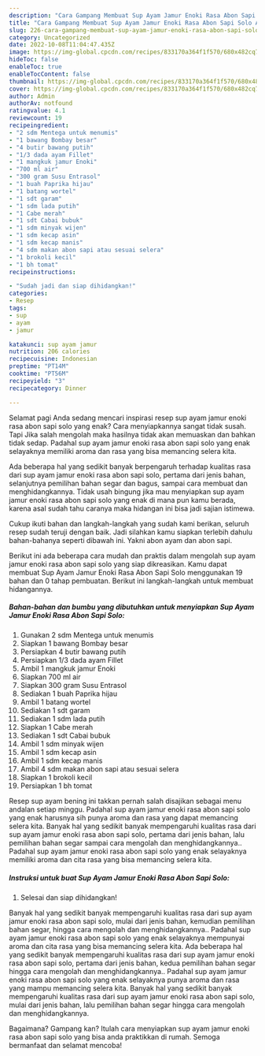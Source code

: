 ```yaml
---
description: "Cara Gampang Membuat Sup Ayam Jamur Enoki Rasa Abon Sapi Solo Anti Gagal"
title: "Cara Gampang Membuat Sup Ayam Jamur Enoki Rasa Abon Sapi Solo Anti Gagal"
slug: 226-cara-gampang-membuat-sup-ayam-jamur-enoki-rasa-abon-sapi-solo-anti-gagal
category: Uncategorized
date: 2022-10-08T11:04:47.435Z
image: https://img-global.cpcdn.com/recipes/833170a364f1f570/680x482cq70/sup-ayam-jamur-enoki-rasa-abon-sapi-solo-foto-resep-utama.jpg
hideToc: false
enableToc: true
enableTocContent: false
thumbnail: https://img-global.cpcdn.com/recipes/833170a364f1f570/680x482cq70/sup-ayam-jamur-enoki-rasa-abon-sapi-solo-foto-resep-utama.jpg
cover: https://img-global.cpcdn.com/recipes/833170a364f1f570/680x482cq70/sup-ayam-jamur-enoki-rasa-abon-sapi-solo-foto-resep-utama.jpg
author: Admin
authorAv: notfound
ratingvalue: 4.1
reviewcount: 19
recipeingredient:
- "2 sdm Mentega untuk menumis"
- "1 bawang Bombay besar"
- "4 butir bawang putih"
- "1/3 dada ayam Fillet"
- "1 mangkuk jamur Enoki"
- "700 ml air"
- "300 gram Susu Entrasol"
- "1 buah Paprika hijau"
- "1 batang wortel"
- "1 sdt garam"
- "1 sdm lada putih"
- "1 Cabe merah"
- "1 sdt Cabai bubuk"
- "1 sdm minyak wijen"
- "1 sdm kecap asin"
- "1 sdm kecap manis"
- "4 sdm makan abon sapi atau sesuai selera"
- "1 brokoli kecil"
- "1 bh tomat"
recipeinstructions:

- "Sudah jadi dan siap dihidangkan!"
categories:
- Resep
tags:
- sup
- ayam
- jamur

katakunci: sup ayam jamur 
nutrition: 206 calories
recipecuisine: Indonesian
preptime: "PT14M"
cooktime: "PT56M"
recipeyield: "3"
recipecategory: Dinner

---
```



Selamat pagi Anda sedang mencari inspirasi resep sup ayam jamur enoki rasa abon sapi solo yang enak? Cara menyiapkannya sangat tidak susah. Tapi Jika salah mengolah maka hasilnya tidak akan memuaskan dan bahkan tidak sedap. Padahal sup ayam jamur enoki rasa abon sapi solo yang enak selayaknya memiliki aroma dan rasa yang bisa memancing selera kita.


Ada beberapa hal yang sedikit banyak berpengaruh terhadap kualitas rasa dari sup ayam jamur enoki rasa abon sapi solo, pertama dari jenis bahan, selanjutnya pemilihan bahan segar dan bagus, sampai cara membuat dan menghidangkannya. Tidak usah bingung jika mau menyiapkan sup ayam jamur enoki rasa abon sapi solo yang enak di mana pun kamu berada, karena asal sudah tahu caranya maka hidangan ini bisa jadi sajian istimewa.

Cukup ikuti bahan dan langkah-langkah yang sudah kami berikan, seluruh resep sudah teruji dengan baik. Jadi silahkan kamu siapkan terlebih dahulu bahan-bahanya seperti dibawah ini. Yakni abon ayam dan abon sapi.


Berikut ini ada beberapa cara mudah dan praktis dalam mengolah sup ayam jamur enoki rasa abon sapi solo yang siap dikreasikan. Kamu dapat membuat Sup Ayam Jamur Enoki Rasa Abon Sapi Solo menggunakan 19 bahan dan 0 tahap pembuatan. Berikut ini langkah-langkah untuk membuat hidangannya.

<!--inarticleads1-->

##### Bahan-bahan dan bumbu yang dibutuhkan untuk menyiapkan Sup Ayam Jamur Enoki Rasa Abon Sapi Solo:

1. Gunakan 2 sdm Mentega untuk menumis
1. Siapkan 1 bawang Bombay besar
1. Persiapkan 4 butir bawang putih
1. Persiapkan 1/3 dada ayam Fillet
1. Ambil 1 mangkuk jamur Enoki
1. Siapkan 700 ml air
1. Siapkan 300 gram Susu Entrasol
1. Sediakan 1 buah Paprika hijau
1. Ambil 1 batang wortel
1. Sediakan 1 sdt garam
1. Sediakan 1 sdm lada putih
1. Siapkan 1 Cabe merah
1. Sediakan 1 sdt Cabai bubuk
1. Ambil 1 sdm minyak wijen
1. Ambil 1 sdm kecap asin
1. Ambil 1 sdm kecap manis
1. Ambil 4 sdm makan abon sapi atau sesuai selera
1. Siapkan 1 brokoli kecil
1. Persiapkan 1 bh tomat


Resep sup ayam bening ini takkan pernah salah disajikan sebagai menu andalan setiap minggu. Padahal sup ayam jamur enoki rasa abon sapi solo yang enak harusnya sih punya aroma dan rasa yang dapat memancing selera kita. Banyak hal yang sedikit banyak mempengaruhi kualitas rasa dari sup ayam jamur enoki rasa abon sapi solo, pertama dari jenis bahan, lalu pemilihan bahan segar sampai cara mengolah dan menghidangkannya.. Padahal sup ayam jamur enoki rasa abon sapi solo yang enak selayaknya memiliki aroma dan cita rasa yang bisa memancing selera kita. 

<!--inarticleads2-->

##### Instruksi untuk buat Sup Ayam Jamur Enoki Rasa Abon Sapi Solo:


1. Selesai dan siap dihidangkan!

Banyak hal yang sedikit banyak mempengaruhi kualitas rasa dari sup ayam jamur enoki rasa abon sapi solo, mulai dari jenis bahan, kemudian pemilihan bahan segar, hingga cara mengolah dan menghidangkannya.. Padahal sup ayam jamur enoki rasa abon sapi solo yang enak selayaknya mempunyai aroma dan cita rasa yang bisa memancing selera kita. Ada beberapa hal yang sedikit banyak mempengaruhi kualitas rasa dari sup ayam jamur enoki rasa abon sapi solo, pertama dari jenis bahan, kedua pemilihan bahan segar hingga cara mengolah dan menghidangkannya.. Padahal sup ayam jamur enoki rasa abon sapi solo yang enak selayaknya punya aroma dan rasa yang mampu memancing selera kita. Banyak hal yang sedikit banyak mempengaruhi kualitas rasa dari sup ayam jamur enoki rasa abon sapi solo, mulai dari jenis bahan, lalu pemilihan bahan segar hingga cara mengolah dan menghidangkannya. 

Bagaimana? Gampang kan? Itulah cara menyiapkan sup ayam jamur enoki rasa abon sapi solo yang bisa anda praktikkan di rumah. Semoga bermanfaat dan selamat mencoba!
